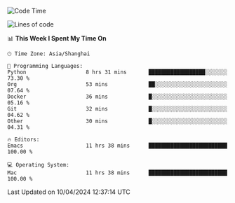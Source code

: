 <!--START_SECTION:waka-->
![Code Time](http://img.shields.io/badge/Code%20Time-1%2C899%20hrs%2050%20mins-blue)

![Lines of code](https://img.shields.io/badge/From%20Hello%20World%20I%27ve%20Written-298.3%20thousand%20lines%20of%20code-blue)

📊 **This Week I Spent My Time On** 

```text
🕑︎ Time Zone: Asia/Shanghai

💬 Programming Languages: 
Python                   8 hrs 31 mins       ██████████████████░░░░░░░   73.30 % 
Org                      53 mins             ██░░░░░░░░░░░░░░░░░░░░░░░   07.64 % 
Docker                   36 mins             █░░░░░░░░░░░░░░░░░░░░░░░░   05.16 % 
Git                      32 mins             █░░░░░░░░░░░░░░░░░░░░░░░░   04.62 % 
Other                    30 mins             █░░░░░░░░░░░░░░░░░░░░░░░░   04.31 % 

🔥 Editors: 
Emacs                    11 hrs 38 mins      █████████████████████████   100.00 % 

💻 Operating System: 
Mac                      11 hrs 38 mins      █████████████████████████   100.00 % 
```


 Last Updated on 10/04/2024 12:37:14 UTC
<!--END_SECTION:waka-->
